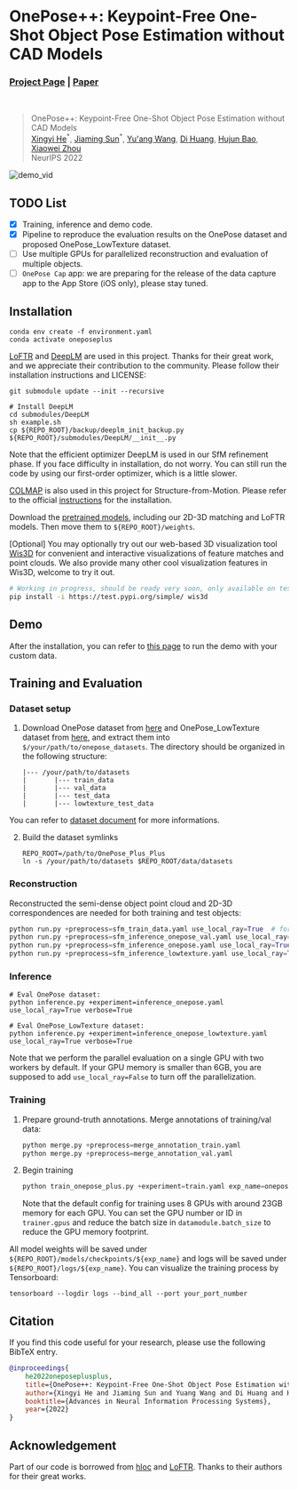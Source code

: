 # OnePose++: Keypoint-Free One-Shot Object Pose Estimation without CAD Models
### [Project Page](https://zju3dv.github.io/onepose_plus_plus) | [Paper](https://openreview.net/pdf?id=BZ92dxDS3tO)
<br/>

> OnePose++: Keypoint-Free One-Shot Object Pose Estimation without CAD Models                                                                               
> [Xingyi He](https://github.com/hxy-123/)<sup>\*</sup>, [Jiaming Sun](https://jiamingsun.ml)<sup>\*</sup>, [Yu'ang Wang](https://github.com/angshine), [Di Huang](https://github.com/dihuangdh), [Hujun Bao](http://www.cad.zju.edu.cn/home/bao/), [Xiaowei Zhou](https://xzhou.me)                              
> NeurIPS 2022

![demo_vid](assets/demo.gif)

## TODO List
- [x] Training, inference and demo code.
- [x] Pipeline to reproduce the evaluation results on the OnePose dataset and proposed OnePose_LowTexture dataset.
- [ ] Use multiple GPUs for parallelized reconstruction and evaluation of multiple objects.
- [ ] `OnePose Cap` app: we are preparing for the release of the data capture app to the App Store (iOS only), please stay tuned.

## Installation

```shell
conda env create -f environment.yaml
conda activate oneposeplus
```

[LoFTR](https://github.com/zju3dv/LoFTR) and [DeepLM](https://github.com/hjwdzh/DeepLM) are used in this project. Thanks for their great work, and we appreciate their contribution to the community. Please follow their installation instructions and LICENSE:
```shell
git submodule update --init --recursive

# Install DeepLM
cd submodules/DeepLM
sh example.sh
cp ${REPO_ROOT}/backup/deeplm_init_backup.py ${REPO_ROOT}/submodules/DeepLM/__init__.py
```
Note that the efficient optimizer DeepLM is used in our SfM refinement phase. If you face difficulty in installation, do not worry. You can still run the code by using our first-order optimizer, which is a little slower.

[COLMAP](https://colmap.github.io/) is also used in this project for Structure-from-Motion. Please refer to the official [instructions](https://colmap.github.io/install.html) for the installation.

Download the [pretrained models](https://zjueducn-my.sharepoint.com/:f:/g/personal/12121064_zju_edu_cn/EhRhr5PMG-ZLkQjClFCUYhIB_6-307bBmepX_5Cej4Z_wg?e=StCrZZ), including our 2D-3D matching and LoFTR models. Then move them to `${REPO_ROOT}/weights`.

[Optional] You may optionally try out our web-based 3D visualization tool [Wis3D](https://github.com/zju3dv/Wis3D) for convenient and interactive visualizations of feature matches and point clouds. We also provide many other cool visualization features in Wis3D, welcome to try it out.

```bash
# Working in progress, should be ready very soon, only available on test-pypi now.
pip install -i https://test.pypi.org/simple/ wis3d
```
## Demo
After the installation, you can refer to [this page](doc/demo.md) to run the demo with your custom data.


## Training and Evaluation
### Dataset setup 
1. Download OnePose dataset from [here](https://zjueducn-my.sharepoint.com/:f:/g/personal/zihaowang_zju_edu_cn/ElfzHE0sTXxNndx6uDLWlbYB-2zWuLfjNr56WxF11_DwSg?e=GKI0Df) and OnePose_LowTexture dataset from [here](https://zjueducn-my.sharepoint.com/:u:/g/personal/12121064_zju_edu_cn/EUNsHyFIC7VDhXAYKYokkAIBpqosApirfpVoa7FBs2ogoA?e=Fko6uI), and extract them into `$/your/path/to/onepose_datasets`. 
The directory should be organized in the following structure:
    ```
    |--- /your/path/to/datasets
    |       |--- train_data
    |       |--- val_data
    |       |--- test_data
    |       |--- lowtexture_test_data
    ```
You can refer to [dataset document](doc/dataset_document.md) for more informations.

2. Build the dataset symlinks
    ```shell
    REPO_ROOT=/path/to/OnePose_Plus_Plus
    ln -s /your/path/to/datasets $REPO_ROOT/data/datasets
    ```
### Reconstruction
Reconstructed the semi-dense object point cloud and 2D-3D correspondences are needed for both training and test objects:
```python
python run.py +preprocess=sfm_train_data.yaml use_local_ray=True  # for train data
python run.py +preprocess=sfm_inference_onepose_val.yaml use_local_ray=True # for val data
python run.py +preprocess=sfm_inference_onepose.yaml use_local_ray=True # for test data
python run.py +preprocess=sfm_inference_lowtexture.yaml use_local_ray=True # for lowtexture test data
```
### Inference
```shell
# Eval OnePose dataset:
python inference.py +experiment=inference_onepose.yaml use_local_ray=True verbose=True

# Eval OnePose_LowTexture dataset:
python inference.py +experiment=inference_onepose_lowtexture.yaml use_local_ray=True verbose=True
```
Note that we perform the parallel evaluation on a single GPU with two workers by default. If your GPU memory is smaller than 6GB, you are supposed to add `use_local_ray=False` to turn off the parallelization.

### Training
1. Prepare ground-truth annotations. Merge annotations of training/val data:
    ```python
    python merge.py +preprocess=merge_annotation_train.yaml
    python merge.py +preprocess=merge_annotation_val.yaml
    ```
   
2. Begin training
    ```python
    python train_onepose_plus.py +experiment=train.yaml exp_name=onepose_plus_train
    ```
    Note that the default config for training uses 8 GPUs with around 23GB memory for each GPU. You can set the GPU number or ID in `trainer.gpus` and reduce the batch size in `datamodule.batch_size` to reduce the GPU memory footprint.
   
All model weights will be saved under `${REPO_ROOT}/models/checkpoints/${exp_name}` and logs will be saved under `${REPO_ROOT}/logs/${exp_name}`.
You can visualize the training process by Tensorboard:
```shell
tensorboard --logdir logs --bind_all --port your_port_number
```

## Citation
If you find this code useful for your research, please use the following BibTeX entry.

```bibtex
@inproceedings{
    he2022oneposeplusplus,
    title={OnePose++: Keypoint-Free One-Shot Object Pose Estimation without {CAD} Models},
    author={Xingyi He and Jiaming Sun and Yuang Wang and Di Huang and Hujun Bao and Xiaowei Zhou},
    booktitle={Advances in Neural Information Processing Systems},
    year={2022}
}
```


## Acknowledgement
Part of our code is borrowed from [hloc](https://github.com/cvg/Hierarchical-Localization) and [LoFTR](https://github.com/zju3dv/LoFTR). Thanks to their authors for their great works.
